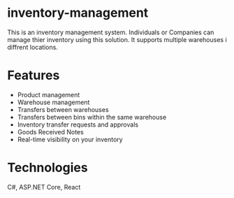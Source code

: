 # inventory-management
This is an inventory management system. Individuals or Companies can manage thier inventory using this solution. It supports multiple warehouses i diffrent locations.

# Features
- Product management
- Warehouse management
- Transfers between warehouses
- Transfers between bins within the same warehouse
- Inventory transfer requests and approvals
- Goods Received Notes
- Real-time visibility on your inventory

# Technologies
C#, ASP.NET Core, React
